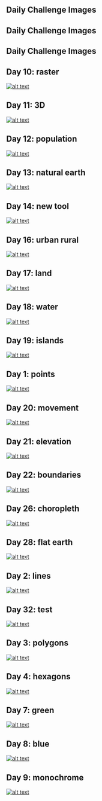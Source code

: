 ## Daily Challenge Images
## Daily Challenge Images
## Daily Challenge Images
## Day 10: raster
[![alt text](2021/day_10_raster/day10_raster.png)](2021/day_10_raster/)

## Day 11: 3D
[![alt text](2021/day_11_3D/day11_3d.png)](2021/day_11_3D/)

## Day 12: population
[![alt text](2021/day_12_population/day12_population.png)](2021/day_12_population/)

## Day 13: natural earth
[![alt text](2021/day_13_natural_earth/day13_balkans.png)](2021/day_13_natural_earth/)

## Day 14: new tool
[![alt text](2021/day_14_new_tool/day14_newtool.png)](2021/day_14_new_tool/)

## Day 16: urban rural
[![alt text](2021/day_16_urban_rural/day16.png)](2021/day_16_urban_rural/)

## Day 17: land
[![alt text](2021/day_17_land/day17_land.png)](2021/day_17_land/)

## Day 18: water
[![alt text](2021/day_18_water/day18.png)](2021/day_18_water/)

## Day 19: islands
[![alt text](2021/day_19_islands/day19_islands.png)](2021/day_19_islands/)

## Day 1: points
[![alt text](2021/day_1_points/day1_phl_trees.png)](2021/day_1_points/)

## Day 20: movement
[![alt text](2021/day_20_movement/day20_movement.png)](2021/day_20_movement/)

## Day 21: elevation
[![alt text](2021/day_21_elevation/day21_elevation.png)](2021/day_21_elevation/)

## Day 22: boundaries
[![alt text](2021/day_22_boundaries/day22_boundaries.png)](2021/day_22_boundaries/)

## Day 26: choropleth
[![alt text](2021/day_26_choropleth/day26_choropleth.png)](2021/day_26_choropleth/)

## Day 28: flat earth
[![alt text](2021/day_28_flat_earth/day28_flatearth.png)](2021/day_28_flat_earth/)

## Day 2: lines
[![alt text](2021/day_2_lines/day2_phl_bike_network.png)](2021/day_2_lines/)

## Day 32: test
[![alt text](2021/day_32_test/day_31_test.png)](2021/day_32_test/)

## Day 3: polygons
[![alt text](2021/day_3_polygons/day3_europe.png)](2021/day_3_polygons/)

## Day 4: hexagons
[![alt text](2021/day_4_hexagons/day4_cardinals.png)](2021/day_4_hexagons/)

## Day 7: green
[![alt text](2021/day_7_green/day7_2020_forest_coverage.png)](2021/day_7_green/)

## Day 8: blue
[![alt text](2021/day_8_blue/day8_alps.png)](2021/day_8_blue/)

## Day 9: monochrome
[![alt text](2021/day_9_monochrome/day9_london.png)](2021/day_9_monochrome/)

